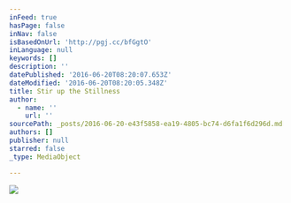 ```yaml
---
inFeed: true
hasPage: false
inNav: false
isBasedOnUrl: 'http://pgj.cc/bfGgtO'
inLanguage: null
keywords: []
description: ''
datePublished: '2016-06-20T08:20:07.653Z'
dateModified: '2016-06-20T08:20:05.348Z'
title: Stir up the Stillness
author:
  - name: ''
    url: ''
sourcePath: _posts/2016-06-20-e43f5858-ea19-4805-bc74-d6fa1f6d296d.md
authors: []
publisher: null
starred: false
_type: MediaObject

---
```

![](https://the-grid-user-content.s3-us-west-2.amazonaws.com/undefined)